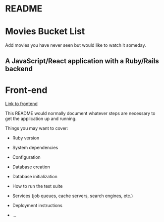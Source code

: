 # README

# Movies Bucket List
Add movies you have never seen but would like to watch it someday.

## A JavaScript/React application with a Ruby/Rails backend

# Front-end
[Link to frontend](https://github.com/eagrundy/movies-bucket-list-frontend)


This README would normally document whatever steps are necessary to get the
application up and running.

Things you may want to cover:

* Ruby version

* System dependencies

* Configuration

* Database creation

* Database initialization

* How to run the test suite

* Services (job queues, cache servers, search engines, etc.)

* Deployment instructions

* ...
